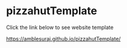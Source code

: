 # pizzahutTemplate

Click the link below to see website template

https://amblesuraj.github.io/pizzahutTemplate/
